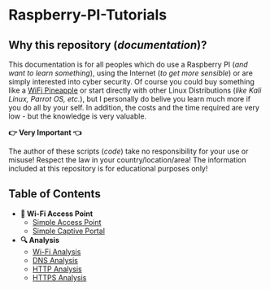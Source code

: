 # Raspberry-PI-Tutorials

## Why this repository (_documentation_)?

This documentation is for all peoples which do use a Raspberry PI (_and want to learn something_), using the Internet (_to get more sensible_) or are simply interested into cyber security. Of course you could buy something like a [WiFi Pineapple](https://www.hak5.org) or start directly with other Linux Distributions (_like Kali Linux, Parrot OS, etc._), but I personally do belive you learn much more if you do all by your self. In addition, the costs and the time required are very low - but the knowledge is very valuable.

**:point_right: Very Important :point_left:**

The author of these scripts (_code_) take no responsibility for your use or misuse! Respect the law in your country/location/area! The information included at this repository is for educational purposes only!

## Table of Contents

- **:satellite: Wi-Fi Access Point**
  - [Simple Access Point](./RaspberryPI_AccessPoint.md)
  - [Simple Captive Portal](./RaspberryPI_CaptivePortal.md)
- **:mag: Analysis** 
  - [Wi-Fi Analysis](./RaspberryPI_WiFiAnalysis.md)
  - [DNS Analysis](./RaspberryPI_DNSAnalysis.md)
  - [HTTP Analysis](./RaspberryPI_HTTPAnalysis.md)
  - [HTTPS Analysis](./RaspberryPI_HTTPSAnalysis.md)
